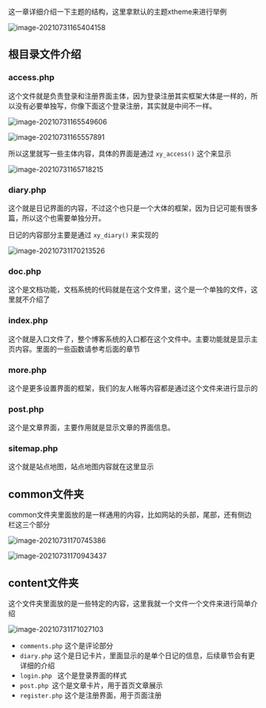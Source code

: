 这一章详细介绍一下主题的结构，这里拿默认的主题xtheme来进行举例

![image-20210731165404158](https://img.xiaoyou66.com/2021/07/31/a9fa994e8b6ba.png)

## 根目录文件介绍

### access.php

这个文件就是负责登录和注册界面主体，因为登录注册其实框架大体是一样的，所以没有必要单独写，你像下面这个登录注册，其实就是中间不一样。

![image-20210731165549606](https://img.xiaoyou66.com/2021/07/31/b33166d4db340.png)

![image-20210731165557891](https://img.xiaoyou66.com/2021/07/31/51a67662ea0b3.png)

所以这里就写一些主体内容，具体的界面是通过 `xy_access()` 这个来显示

![image-20210731165718215](https://img.xiaoyou66.com/2021/07/31/3984e51ef1d16.png)

### diary.php 

这个就是日记界面的内容，不过这个也只是一个大体的框架，因为日记可能有很多篇，所以这个也需要单独分开。

日记的内容部分主要是通过 `xy_diary()` 来实现的

![image-20210731170213526](https://img.xiaoyou66.com/2021/07/31/e426732fd868a.png)

### doc.php 

这个是文档功能，文档系统的代码就是在这个文件里，这个是一个单独的文件，这里就不介绍了

### index.php 

这个就是入口文件了，整个博客系统的入口都在这个文件中。主要功能就是显示主页内容。里面的一些函数请参考后面的章节

### more.php 

这个是更多设置界面的框架，我们的友人帐等内容都是通过这个文件来进行显示的

### post.php 

这个是文章界面，主要作用就是显示文章的界面信息。

### sitemap.php

这个就是站点地图，站点地图内容就在这里显示

## common文件夹

common文件夹里面放的是一样通用的内容，比如网站的头部，尾部，还有侧边栏这三个部分

![image-20210731170745386](https://img.xiaoyou66.com/2021/07/31/04e05789055bb.png)

![image-20210731170943437](https://img.xiaoyou66.com/2021/07/31/2b566e898f558.png)

## content文件夹

这个文件夹里面放的是一些特定的内容，这里我就一个文件一个文件来进行简单介绍

![image-20210731171027103](https://img.xiaoyou66.com/2021/07/31/18d302f4ca50d.png)

- `comments.php`  这个是评论部分
- `diary.php`  这个是日记卡片，里面显示的是单个日记的信息，后续章节会有更详细的介绍
- `login.php ` 这个是登录界面的样式
- `post.php `这个是文章卡片，用于首页文章展示
- `register.php` 这个是注册界面，用于页面注册



